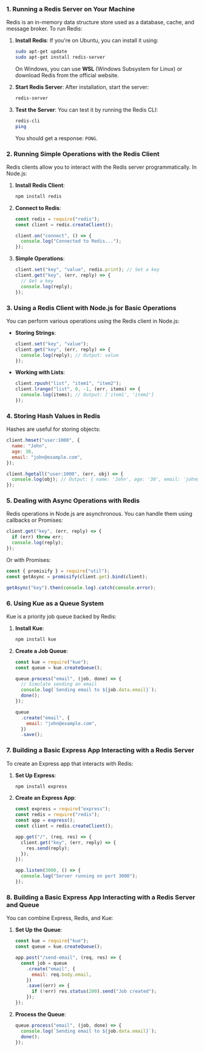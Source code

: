 ### 1. **Running a Redis Server on Your Machine**

Redis is an in-memory data structure store used as a database, cache, and message broker. To run Redis:

1. **Install Redis**: If you're on Ubuntu, you can install it using:

   ```bash
   sudo apt-get update
   sudo apt-get install redis-server
   ```

   On Windows, you can use **WSL** (Windows Subsystem for Linux) or download Redis from the official website.

2. **Start Redis Server**: After installation, start the server:

   ```bash
   redis-server
   ```

3. **Test the Server**: You can test it by running the Redis CLI:
   ```bash
   redis-cli
   ping
   ```
   You should get a response: `PONG`.

### 2. **Running Simple Operations with the Redis Client**

Redis clients allow you to interact with the Redis server programmatically. In Node.js:

1. **Install Redis Client**:

   ```bash
   npm install redis
   ```

2. **Connect to Redis**:

   ```javascript
   const redis = require("redis");
   const client = redis.createClient();

   client.on("connect", () => {
     console.log("Connected to Redis...");
   });
   ```

3. **Simple Operations**:
   ```javascript
   client.set("key", "value", redis.print); // Set a key
   client.get("key", (err, reply) => {
     // Get a key
     console.log(reply);
   });
   ```

### 3. **Using a Redis Client with Node.js for Basic Operations**

You can perform various operations using the Redis client in Node.js:

- **Storing Strings**:

  ```javascript
  client.set("key", "value");
  client.get("key", (err, reply) => {
    console.log(reply); // Output: value
  });
  ```

- **Working with Lists**:
  ```javascript
  client.rpush("list", "item1", "item2");
  client.lrange("list", 0, -1, (err, items) => {
    console.log(items); // Output: ['item1', 'item2']
  });
  ```

### 4. **Storing Hash Values in Redis**

Hashes are useful for storing objects:

```javascript
client.hmset("user:1000", {
  name: "John",
  age: 30,
  email: "john@example.com",
});

client.hgetall("user:1000", (err, obj) => {
  console.log(obj); // Output: { name: 'John', age: '30', email: 'john@example.com' }
});
```

### 5. **Dealing with Async Operations with Redis**

Redis operations in Node.js are asynchronous. You can handle them using callbacks or Promises:

```javascript
client.get("key", (err, reply) => {
  if (err) throw err;
  console.log(reply);
});
```

Or with Promises:

```javascript
const { promisify } = require("util");
const getAsync = promisify(client.get).bind(client);

getAsync("key").then(console.log).catch(console.error);
```

### 6. **Using Kue as a Queue System**

Kue is a priority job queue backed by Redis:

1. **Install Kue**:

   ```bash
   npm install kue
   ```

2. **Create a Job Queue**:

   ```javascript
   const kue = require("kue");
   const queue = kue.createQueue();

   queue.process("email", (job, done) => {
     // Simulate sending an email
     console.log(`Sending email to ${job.data.email}`);
     done();
   });

   queue
     .create("email", {
       email: "john@example.com",
     })
     .save();
   ```

### 7. **Building a Basic Express App Interacting with a Redis Server**

To create an Express app that interacts with Redis:

1. **Set Up Express**:

   ```bash
   npm install express
   ```

2. **Create an Express App**:

   ```javascript
   const express = require("express");
   const redis = require("redis");
   const app = express();
   const client = redis.createClient();

   app.get("/", (req, res) => {
     client.get("key", (err, reply) => {
       res.send(reply);
     });
   });

   app.listen(3000, () => {
     console.log("Server running on port 3000");
   });
   ```

### 8. **Building a Basic Express App Interacting with a Redis Server and Queue**

You can combine Express, Redis, and Kue:

1. **Set Up the Queue**:

   ```javascript
   const kue = require("kue");
   const queue = kue.createQueue();

   app.post("/send-email", (req, res) => {
     const job = queue
       .create("email", {
         email: req.body.email,
       })
       .save((err) => {
         if (!err) res.status(200).send("Job created");
       });
   });
   ```

2. **Process the Queue**:
   ```javascript
   queue.process("email", (job, done) => {
     console.log(`Sending email to ${job.data.email}`);
     done();
   });
   ```
